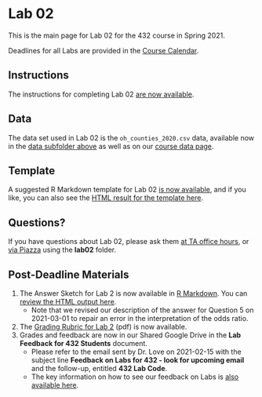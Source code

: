# Lab 02 

This is the main page for Lab 02 for the 432 course in Spring 2021.

Deadlines for all Labs are provided in the [Course Calendar](https://thomaselove.github.io/432/calendar.html).

## Instructions

The instructions for completing Lab 02 [are now available](https://github.com/THOMASELOVE/432-2021/blob/master/labs/lab02/lab02_instructions.md).

## Data

The data set used in Lab 02 is the `oh_counties_2020.csv` data, available now in the [data subfolder above](https://github.com/THOMASELOVE/432-2021/tree/master/labs/lab02/data) as well as on our [course data page](https://github.com/THOMASELOVE/432-data).

## Template

A suggested R Markdown template for Lab 02 [is now available](https://github.com/THOMASELOVE/432-2021/blob/master/labs/lab02/lab02_template.Rmd), and if you like, you can also see the [HTML result for the template here](https://rpubs.com/TELOVE/lab02-template-432-2021).

## Questions?

If you have questions about Lab 02, please ask them [at TA office hours](https://thomaselove.github.io/432/contact.html), or [via Piazza](https://piazza.com/case/spring2021/pqhs432) using the **lab02** folder.

## Post-Deadline Materials

1. The Answer Sketch for Lab 2 is now available in [R Markdown](https://github.com/THOMASELOVE/432-2021/blob/master/labs/lab02/sketch/lab02_sketch.Rmd). You can [review the HTML output here](https://rpubs.com/TELOVE/sketch_02_432_2021).
    - Note that we revised our description of the answer for Question 5 on 2021-03-01 to repair an error in the interpretation of the odds ratio.
2. The [Grading Rubric for Lab 2](https://github.com/THOMASELOVE/432-2021/blob/master/labs/lab02/sketch/lab02_rubric.pdf) (pdf) is now available.
3. Grades and feedback are now in our Shared Google Drive in the **Lab Feedback for 432 Students** document. 
    - Please refer to the email sent by Dr. Love on 2021-02-15 with the subject line **Feedback on Labs for 432 - look for upcoming email** and the follow-up, entitled **432 Lab Code**.
    - The key information on how to see our feedback on Labs is [also available here](https://github.com/THOMASELOVE/432-2021/tree/master/labs#seeing-our-feedback-on-your-work).
